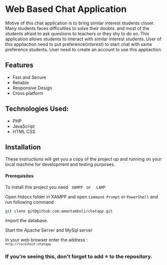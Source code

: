 
# Web Based Chat Application

Motive of this chat application is to bring similar interest students 
closer. Many students faces difficulties to solve their doubts.
and most of the students afraid to ask questions to teachers or they 
shy to do so. This application allows students to interact with 
similar interest students. User of this appliaction need to put 
preference(interest) to start chat with same preference students.
User need to create an account to use this appliaction. 


## Features

- Fast and Secure
- Reliable
- Responsive Design
- Cross platform

<h2>Technologies Used:</h2>
<ul>
    <li>PHP</li>   
    <li>JavaScript</li>
    <li>HTML CSS</li>
</ul>

## Installation
<p>These instructions will get you a copy of the project up and running on your local machine for development and testing purposes.</p>

<h4>Prerequisites</h4>
To install this project you need <code> XAMPP </code> or <code>  LAMP</code> 

Open htdocs folder in XAMPP and open <code>Command Prompt</code> or <code>PowerShell</code>
and run following command

```bash
git clone git@github.com:amantamboli/chatapp.git
```

Import the database.

Start the Apache Server and MySql server

In your web browser enter the address : <code> ``` http://localhost:chatapp ```</code>

### If you're seeing this, don't forget to add ⭐ to the repository.






